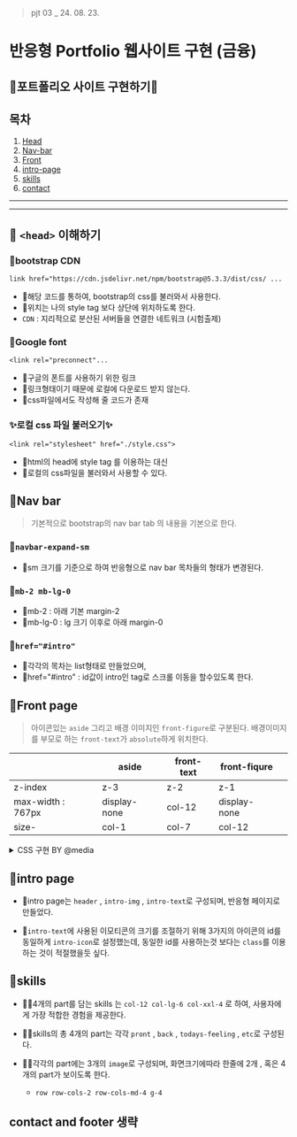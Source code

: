 >  pjt 03 _ 24. 08. 23.
# 반응형 Portfolio 웹사이트 구현 (금융)

## 🌼포트폴리오 사이트 구현하기🌼

## 목차
1. [Head](#-head-이해하기)
2. [Nav-bar](#nav-bar)
3. [Front](#front-page)
4. [intro-page](#intro-page)
5. [skills](#skills)
6. [contact](#contact-and-footer-생략)


---
---

## 🐳 `<head>` 이해하기
### 🌱bootstrap CDN 
`link href="https://cdn.jsdelivr.net/npm/bootstrap@5.3.3/dist/css/ ...`  
+ 🍄해당 코드를 통하여, bootstrap의 css를 불러와서 사용한다.  
+ 🍄위치는 나의 style tag 보다 상단에 위치하도록 한다.
+ `CDN` : 지리적으로 분산된 서버들을 연결한 네트워크 (시험출제)

### 🌱Google font
`<link rel="preconnect"...`
+ 🍄구글의 폰트를 사용하기 위한 링크
+ 🍄링크형태이기 때문에 로컬에 다운로드 받지 않는다.
+ 🍄css파일에서도 작성해 줄 코드가 존재

### ✨로컬 css 파일 불러오기✨ 
`<link rel="stylesheet" href="./style.css">`
+ 🍄html의 head에 style tag 를 이용하는 대신
+ 🍄로컬의 css파일을 불러와서 사용할 수 있다.

## 🐙Nav bar 
> 기본적으로 bootstrap의 nav bar tab 의 내용을 기본으로 한다.
###  🌱`navbar-expand-sm`
+ 🦐sm 크기를 기준으로 하여 반응형으로 nav bar 목차들의 형태가 변경된다.
### 🌱`mb-2 mb-lg-0`
+ 🦐mb-2 : 아래 기본 margin-2
+ 🦐mb-lg-0 : lg 크기 이후로 아래 margin-0
### 🌱`href="#intro"`
+ 🦐각각의 목차는 list형태로 만들었으며, 
+ 🦐href="#intro" : id값이 intro인 tag로 스크롤 이동을 할수있도록 한다.

## 🐝Front page
> 아이콘있는 `aside` 그리고 배경 이미지인 `front-figure`로 구분된다.
> 배경이미지를 부모로 하는 `front-text`가 `absolute`하게 위치한다. 

|                   | aside        | front-text | front-fiqure |   |
|-------------------|--------------|------------|--------------|---|
| z-index           | z-3          | z-2        | z-1          |   |
| max-width : 767px | display-none | col-12     | display-none |   |
| size-             | col-1        | col-7      | col-12       |   |


<details>
<summary>CSS 구현 BY @media </summary>

```css
@media (max-width: 767.98px) {
  
  #front-main-figure-img {
    display: none;
    }
    
    #left-side-icon {
      display: none;
    }
    
    #front-main-text-box {
      width: 100%;
        background-color: rgb(206, 197, 197);
    }
}
```

</details>

## 🐔intro page
+ 🐥intro page는 `header` , `intro-img` , `intro-text`로 구성되며, 반응형 페이지로 만들었다. 
 
+ 🐥`intro-text`에 사용된 이모티콘의 크기를 조절하기 위해 3가지의 아이콘의 id를 동일하게 `intro-icon`로 설정했는데, 동일한 id를 사용하는것 보다는 `class`를 이용하는 것이 적절했을듯 싶다.

## 🐨skills
+ 🐻‍❄️4개의 part를 담는 skills 는 `col-12 col-lg-6 col-xxl-4` 로 하여, 사용자에게 가장 적합한 경험을 제공한다.
  
+ 🐻‍❄️skills의 총 4개의 part는 각각 `pront` , `back` , `todays-feeling` , `etc`로 구성된다. 
+ 🐻‍❄️각각의 part에는 3개의 `image`로 구성되며, 화면크기에따라 한줄에 2개 , 혹은 4개의 part가 보이도록 한다.
  + `row row-cols-2 row-cols-md-4 g-4` 

## contact and footer 생략 